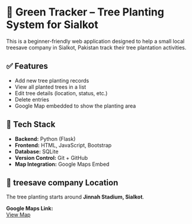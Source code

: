 # 🌳 Green Tracker – Tree Planting System for Sialkot

This is a beginner-friendly web application designed to help a small local treesave company   in Sialkot, Pakistan track their tree plantation activities.

## ✅ Features

- Add new tree planting records
- View all planted trees in a list
- Edit tree details (location, status, etc.)
- Delete entries
- Google Map embedded to show the planting area

## 🔧 Tech Stack

- **Backend:** Python (Flask)
- **Frontend:** HTML, JavaScript, Bootstrap
- **Database:** SQLite
- **Version Control:** Git + GitHub
- **Map Integration:** Google Maps Embed

## 📍 treesave company Location

The tree planting starts around **Jinnah Stadium, Sialkot**.

**Google Maps Link:**  
[View Map](https://www.google.com/maps?q=jinnah+stadium+sialkot)




